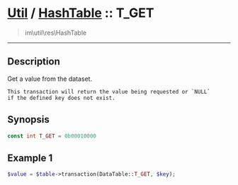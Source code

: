 # [Util](Util.md) / [HashTable](Util-HashTable.md) :: T_GET
 > im\util\res\HashTable
____

## Description
Get a value from the dataset.

    This transaction will return the value being requested or `NULL`
    if the defined key does not exist.  

## Synopsis
```php
const int T_GET = 0b00010000
```

## Example 1
```php
$value = $table->transaction(DataTable::T_GET, $key);
```
